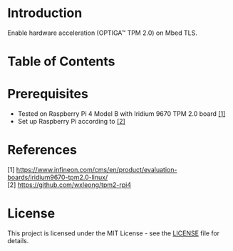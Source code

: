 # Introduction

Enable hardware acceleration (OPTIGA™ TPM 2.0) on Mbed TLS.

# Table of Contents

# Prerequisites

- Tested on Raspberry Pi 4 Model B with Iridium 9670 TPM 2.0 board [[1]](#1) 
- Set up Raspberry Pi according to [[2]](#2)

# References

<a id="1">[1] https://www.infineon.com/cms/en/product/evaluation-boards/iridium9670-tpm2.0-linux/</a><br>
<a id="2">[2] https://github.com/wxleong/tpm2-rpi4</a><br>

# License

This project is licensed under the MIT License - see the [LICENSE](LICENSE) file for details.